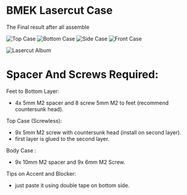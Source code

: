 # BMEK Lasercut Case

The Final result after all assemble

![Top Case](https://imgbox.com/hdhQGvu4)
![Bottom Case](https://imgbox.com/YiGjeAj0)
![Side Case](https://imgbox.com/D9PHdreW)
![Front Case](https://imgbox.com/qmIyr6hM)

![Lasercut Album](https://imgbox.com/g/qNx6dZnEyE)

# Spacer And Screws Required:

Feet to Bottom Layer:

- 4x 5mm M2 spacer and 8 screw 5mm M2 to feet (recommend countersunk head).

Top Case (Screwless):

- 9x 5mm M2 screw with countersunk head (install on second layer).
- first layer is glued to the second layer.

Body Case :

- 9x 10mm M2 spacer and 9x 6mm M2 Screw.

Tips on Accent and Blocker:

- just paste it using double tape on bottom side.
